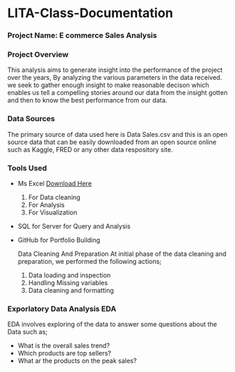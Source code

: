# LITA-Class-Documentation

### Project Name: E commerce Sales Analysis

### Project Overview
This analysis aims to generate insight into the performance of the project over the years, By analyzing the various parameters in the data received. we seek to gather enough insight to make reasonable decison which enables us tell a compelling stories around our data from the insight gotten and then to know the best performance from our data.

### Data Sources 
The primary source of data used here is Data Sales.csv and this is an open source data that can be easily downloaded from an open source online such as Kaggle, FRED or any other data respository site.

### Tools Used
- Ms Excel [Download Here](https://www.microsoft.com)
  1. For Data cleaning
  2. For Analysis
  3. For Visualization
- SQL for Server for Query and Analysis
- GitHub for Portfolio Building

  Data Cleaning And Preparation
  At initial phase of the data cleaning and preparation, we performed the following actions;
  1. Data loading and inspection
  2. Handling Missing variables
  3. Data cleaning and formatting

### Exporlatory Data Analysis EDA
EDA involves exploring of the data to answer some questions about the Data such as;
- What is the overall sales trend?
- Which products are top sellers?
- What ar the products on the peak sales?
